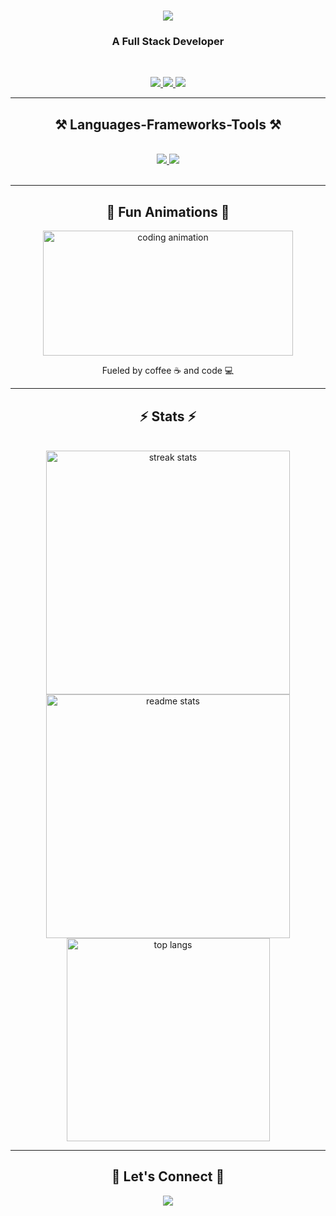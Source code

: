 <h1 align="center">
    <img src="https://readme-typing-svg.herokuapp.com/?font=Righteous&size=35&center=true&vCenter=true&width=500&height=70&duration=4000&lines=Hi+There!+👋;+I'm+Nilesh+Shinde!;" />
</h1>

<h3 align="center">A Full Stack Developer</h3>  

<br/>

<p align="center">
  <a href="https://www.linkedin.com/in/nileshshinde09/" target="_blank">
    <img src="https://skillicons.dev/icons?i=linkedin" />
  </a>
  <a href="https://www.instagram.com/striveronly/" target="_blank">
    <img src="https://skillicons.dev/icons?i=instagram" />
  </a>
  <a href="https://mail.google.com/mail/?view=cm&fs=1&tf=1&to=nileshshindeofficial@gmail.com" target="_blank">
    <img src="https://skillicons.dev/icons?i=gmail" />
  </a>
</p>

<hr/>

<h2 align="center">⚒️ Languages-Frameworks-Tools ⚒️</h2>
<br/>
<div align="center">
  <a href="https://github.com/Nileshshinde09?tab=repositories">
    <img src="https://skillicons.dev/icons?i=react,html,css,vscode,github,tailwind,git,r,md" />
    <img src="https://skillicons.dev/icons?i=nextjs,ts,py,js,express,appwrite,prisma,mongodb,postman,docker,c,redux,redis,nodejs,nginx,vercel,vite,vscode,mysql,sklearn,bots,sqlite,flask,bun,kubernetes" />
  </a>
</div>

<br/>
<hr/>

<h2 align="center">🌟 Fun Animations 🌟</h2>
<div align="center">
    <img src="https://media.giphy.com/media/3o7aD2saalBwwftBIY/giphy.gif" alt="coding animation" width="400" height="200" />
    <p>Fueled by coffee ☕ and code 💻</p>
</div>

<hr/>

<h2 align="center">⚡ Stats ⚡</h2>
<br>
<div align="center">
  <img width=390 src="https://github-readme-streak-stats-salesp07.vercel.app/?user=nileshshinde09&count_private=true&theme=react&border_radius=10" alt="streak stats"/>
  <img width=390 src="https://github-readme-stats-salesp07.vercel.app/api?username=nileshshinde09&count_private=true&show_icons=true&theme=react&rank_icon=github&border_radius=10" alt="readme stats" />
  <br/>
  <img width=325 align="center" src="https://github-readme-stats-salesp07.vercel.app/api/top-langs/?username=nileshshinde09&hide=HTML&langs_count=8&layout=compact&theme=react&border_radius=10&size_weight=0.5&count_weight=0.5&exclude_repo=github-readme-stats" alt="top langs" />
</div>

<hr/>

<h2 align="center">🌟 Let's Connect 🌟</h2>
<div align="center">
  <a href="https://nileshshinde.tech/" target="_blank">
    <img src="https://readme-typing-svg.herokuapp.com/?font=Righteous&color=F7D1CD&size=24&center=true&vCenter=true&width=500&height=50&lines=Explore+my+Portfolio;Learn+About+My+Projects!" />
  </a>
</div>
